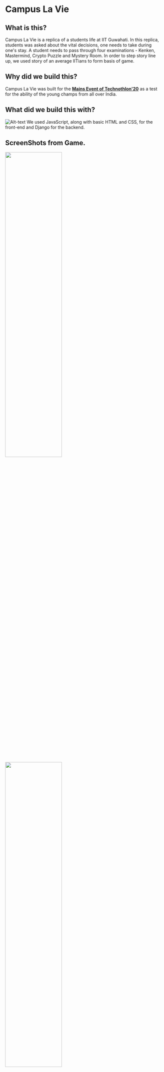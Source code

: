 # Campus La Vie

## What is this?
Campus La Vie is a replica of a students life at IIT Guwahati. In this replica, students was asked about the vital decisions, one needs to take during one's stay.
A student needs to pass through four examinations - Kenken, Mastermind, Crypto Puzzle and Mystery Room. In order to step story line up, we used story of an average IITians to form basis of game.  

## Why did we build this?
Campus La Vie was built for the [**Mains Event of Technothlon'20**](https://technothlon.techniche.org.in/mains) as a test for the ability of the young champs from all over India. 

## What did we build this with?
![Alt-text](https://i.ibb.co/N7wb0Gc/Untitled-design-1.png)
We used JavaScript, along with basic HTML and CSS, for the front-end and Django for the backend.

## ScreenShots from Game.
<img src="./readmeimages/1.jpeg" width="60%" height="50%" >
<img src="./readmeimages/2.jpeg" width="60%" height="50%">
<img src="./readmeimages/6.jpeg" width="60%" height="50%" >
<img src="./readmeimages/4.jpeg" width="60%" height="50%" >


## Contributors
This game was developed by [Shridam Mahajan](https://github.com/shridam1207),  [Abhay Kandhve](https://github.com/KANDHVE950) ,[Tushar Bajaj](https://github.com/bajajtushar094), [Sushant Reddy Manda](https://github.com/SushanthReddyManda), [Shrushti Jain](https://github.com/debug-shush),[Anant Shankhdhar](https://github.com/AnantShankhdhar),
<br> 
Ideation for Mystery Room was done by [Gitanjit Medhi](https://github.com/Gitanjit) and [Gyanendra Prakash](https://github.com/Gyaniultimate)
<br>
Ideation for Kenken was done by [Sree Rakhi](https://github.com/sreerakhi9),[Navya](https://github.com/navyasri02)
<br>
Ideation for Mastermind was done by [Shrushti Jain](https://github.com/debug-shush) and [Babitha](https://github.com/babitha667)
<br>
Ideation for Crypto Puzzle was done by [Sankalp Aggarwal](https://github.com/agrawalsankalp)
 
 
